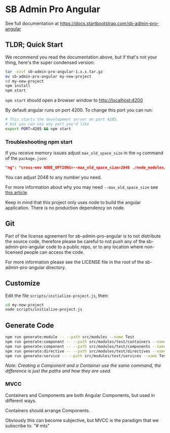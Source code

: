 # SB Admin Pro Angular

See full documentation at <https://docs.startbootstrap.com/sb-admin-pro-angular>

## TLDR; Quick Start

We recommend you read the documentation above, but if that's not your thing,
here's the super condensed version:

```bash
tar -xzvf sb-admin-pro-angular-1.x.x.tar.gz
mv sb-admin-pro-angular my-new-project
cd my-new-project
npm install
npm start
```

`npm start` should open a browser window to <http://localhost:4200>

By default angular runs on port 4200. To change this port you can run:

```bash
# This starts the development server on port 4205,
# but you can use any port you'd like
export PORT=4205 && npm start
```

### Troubleshooting npm start

If you receive memory issues adjust
`max_old_space_size` in the `ng` command of the `package.json`:

```json
"ng": "cross-env NODE_OPTIONS=--max_old_space_size=2048 ./node_modules/.bin/ng",
```

You can adjust 2048 to any number you need.

For more information about why you may need `--max_old_space_size`
see [this article](https://medium.com/@ashleydavis75/node-js-memory-limitations-30d3fe2664c0).

Keep in mind that this project only uses node to build the angular application.
There is no production dependency on node.

## Git

Part of the license agreement for sb-admin-pro-angular is to not distribute the source code,
therefore please be careful to not push any of the sb-admin-pro-angular code to a public repo,
or to any location where non-licensed people can access the code.

For more information please see the LICENSE file in the root of the sb-admin-pro-angular directory.

## Customize

Edit the file `scripts/initialize-project.js`, then:

```bash
cd my-new-project
node scripts/initialize-project.js
```

## Generate Code

```bash
npm run generate:module -- --path src/modules --name Test
npm run generate:component -- --path src/modules/test/containers --name Test
npm run generate:component -- --path src/modules/test/components --name Test
npm run generate:directive -- --path src/modules/test/directives --name Test
npm run generate:service -- --path src/modules/test/services --name Test
```

_Note: Creating a Component and a Container use the same command,
the difference is just the paths and how they are used._

### MVCC

Containers and Components are both Angular Components, but used in different ways.

Containers should arrange Components.

Obviously this can become subjective, but MVCC is the paradigm that we subscribe to.
"# mts" 
